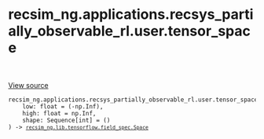 <div itemscope itemtype="http://developers.google.com/ReferenceObject">
<meta itemprop="name" content="recsim_ng.applications.recsys_partially_observable_rl.user.tensor_space" />
<meta itemprop="path" content="Stable" />
</div>

# recsim_ng.applications.recsys_partially_observable_rl.user.tensor_space

<!-- Insert buttons and diff -->

<table class="tfo-notebook-buttons tfo-api nocontent" align="left">

</table>

<a target="_blank" href="https://github.com/google-research/recsim_ng/tree/master/recsim_ng/applications/recsys_partially_observable_rl/user.py">View
source</a>

<pre class="devsite-click-to-copy prettyprint lang-py tfo-signature-link">
<code>recsim_ng.applications.recsys_partially_observable_rl.user.tensor_space(
    low: float = (-np.Inf),
    high: float = np.Inf,
    shape: Sequence[int] = ()
) -> <a href="../../../../recsim_ng/lib/tensorflow/field_spec/Space.md"><code>recsim_ng.lib.tensorflow.field_spec.Space</code></a>
</code></pre>

<!-- Placeholder for "Used in" -->
